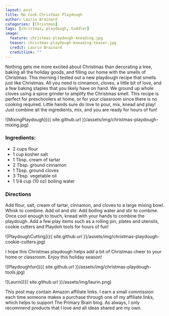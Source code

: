 ```yaml
---
layout: post
title: No Cook Christmas Playdough
author: Laurin Brainard
categories: [Christmas]
tags: [christmas, playdough, toddler]
image:
  feature: christmas-playdough-kneading.jpg
  teaser: christmas-playdough-kneading-teaser.jpg
  credit: Laurin Brainard
  creditlink: ""
---
```

Nothing gets me more excited about Christmas than decorating a tree, baking all the holiday goods, and filling our home with the smells of Christmas. This morning I tested out a new playdough recipe that smells just like Christmas. All you need is cinnamon, cloves, a little bit of love, and a few baking staples that you likely have on hand. We ground up whole cloves using a spice grinder to amplify the Christmas smell. This recipe is perfect for preschoolers at home, or for your classroom since there is no cooking required. Little hands sure do love to pour, mix, knead and play! Just combine all the ingredients, mix, and you are ready for hours of fun!

![MixingPlaydough]({{ site.github.url }}/assets/img/christmas-playdough-mixing.jpg)
### Ingredients:
- 2 cups flour
- 1 cup kosher salt
- 1 Tbsp. cream of tartar
- 2 Tbsp. ground cinnamon
- 1 Tbsp. ground cloves
- 3 Tbsp. vegetable oil
- 1 1/4 cup (10 oz) boiling water

### Directions
Add flour, salt, cream of tartar, cinnamon, and cloves to a large mixing bowl. Whisk to combine. Add oil and stir. Add boiling water and stir to combine. Once cool enough to touch, knead with your hands to combine the playdough. Add a few play items such as a rolling pin, plates and utensils, cookie cutters and Playdoh tools for hours of fun!

![PlaydoughCutting]({{ site.github.url }}/assets/img/christmas-playdough-cookie-cutters.jpg)

<script type="text/javascript">
amzn_assoc_placement = "adunit0";
amzn_assoc_search_bar = "false";
amzn_assoc_tracking_id = "theprimarybra-20";
amzn_assoc_ad_mode = "manual";
amzn_assoc_ad_type = "smart";
amzn_assoc_marketplace = "amazon";
amzn_assoc_region = "US";
amzn_assoc_title = "Christmas Playdough Materials";
amzn_assoc_linkid = "45683eaf7469cda7d5bcb3357db77d41";
amzn_assoc_asins = "B071942JCL,B001D1FJ2E,B0001M119G,B001GHYO44";
</script>
<script src="//z-na.amazon-adsystem.com/widgets/onejs?MarketPlace=US"></script>

I hope this Christmas playdough helps add a bit of Christmas cheer to your home or classroom. Enjoy this holiday season! 

![Playdoughfun]({{ site.github.url }}/assets/img/christmas-playdough-tools.jpg)

<div id="fd-form-5d7bbeaa1093300012a8c6ae"></div>
<script>
  window.fd('form', {
    formId: '5d7bbeaa1093300012a8c6ae',
    containerEl: document.querySelector('#fd-form-5d7bbeaa1093300012a8c6ae')
  });
</script>

![Laurin]({{ site.github.url }}/assets/img/laurin.png)

This post may contain Amazon affiliate links. I earn a small commission each time someone makes a purchase through one of my affiliate links, which helps to support The Primary Brain blog. As always, I only recommend products that I love and all ideas shared are my own. 